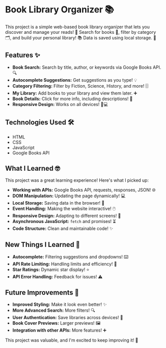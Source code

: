 # Book Library Organizer 📚

This project is a simple web-based book library organizer that lets you discover and manage your reads! 📖 Search for books 🔎, filter by category 🗂️, and build your personal library! 📚 Data is saved using local storage. 💾

## Features ✨

*   **Book Search:** Search by title, author, or keywords via Google Books API. 🔍
*   **Autocomplete Suggestions:** Get suggestions as you type! 💡
*   **Category Filtering:** Filter by Fiction, Science, History, and more! 🗄️
*   **My Library:** Add books to your library and view them later. ➕
*   **Book Details:** Click for more info, including descriptions! 📖
*   **Responsive Design:** Works on all devices! 📱💻

## Technologies Used 🛠️

*   HTML
*   CSS
*   JavaScript
*   Google Books API

## What I Learned 🤓

This project was a great learning experience! Here's what I picked up:

*   **Working with APIs:**  Google Books API, requests, responses, JSON! 🌐
*   **DOM Manipulation:**  Updating the page dynamically! 💻
*   **Local Storage:** Saving data in the browser! 💾
*   **Event Handling:** Making the website interactive! 🖱️
*   **Responsive Design:** Adapting to different screens! 📱
*   **Asynchronous JavaScript:**  `fetch` and promises! ⏳
*   **Code Structure:** Clean and maintainable code! ✨

## New Things I Learned 🌱

*   **Autocomplete:** Filtering suggestions and dropdowns! ⌨️
*   **API Rate Limiting:** Handling limits and efficiency! 🚦
*   **Star Ratings:** Dynamic star display! ⭐
*   **API Error Handling:** Feedback for issues! ⚠️

## Future Improvements 🚀

*   **Improved Styling:** Make it look even better! ✨
*   **More Advanced Search:** More filters! 🔍
*   **User Authentication:** Save libraries across devices! 👤
*   **Book Cover Previews:** Larger previews! 🖼️
*   **Integration with other APIs:** More features! ➕

This project was valuable, and I'm excited to keep improving it! 🎉
